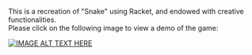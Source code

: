 This is a recreation of "Snake" using Racket, and endowed with creative functionalities. \
Please click on the following image to view a demo of the game:

[![IMAGE ALT TEXT HERE](https://img.youtube.com/vi/4Vpox3K--GA/0.jpg)](https://www.youtube.com/watch?v=4Vpox3K--GA)

